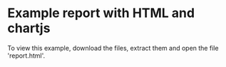 # Example report with HTML and chartjs

To view this example, download the files, extract them and open the file 'report.html'.
 

